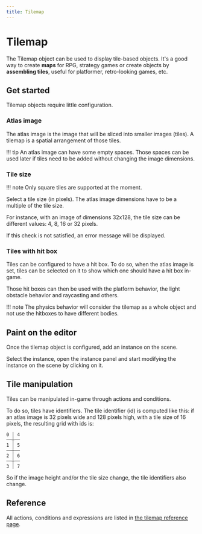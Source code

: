 ```yaml
---
title: Tilemap
---
```


# Tilemap

The Tilemap object can be used to display tile-based objects. It's a good way to create **maps** for RPG, strategy games or create objects by **assembling tiles**, useful for platformer, retro-looking games, etc.

## Get started

Tilemap objects require little configuration.

### Atlas image

The atlas image is the image that will be sliced into smaller images (tiles).
A tilemap is a spatial arrangement of those tiles.

!!! tip
      An atlas image can have some empty spaces. Those spaces can be used later if tiles need to be added without changing the image dimensions.

### Tile size

!!! note
      Only square tiles are supported at the moment.

Select a tile size (in pixels). The atlas image dimensions have to be a multiple of the tile size.

For instance, with an image of dimensions 32x128, the tile size can be different values: 4, 8, 16 or 32 pixels.

If this check is not satisfied, an error message will be displayed.

### Tiles with hit box

Tiles can be configured to have a hit box.
To do so, when the atlas image is set, tiles can be selected on it to show which one should have a hit box in-game.

Those hit boxes can then be used with the platform behavior, the light obstacle behavior and raycasting and others.

!!! note
      The physics behavior will consider the tilemap as a whole object and not use the hitboxes to have different bodies.

## Paint on the editor

Once the tilemap object is configured, add an instance on the scene.

Select the instance, open the instance panel and start modifying the instance on the scene by clicking on it.

## Tile manipulation

Tiles can be manipulated in-game through actions and conditions.

To do so, tiles have identifiers. The tile identifier (id) is computed like this: if an atlas image is 32 pixels wide and 128 pixels high, with a tile size of 16 pixels, the resulting grid with ids is:

```
0 │ 4
──┼──
1 │ 5
──┼──
2 │ 6
──┼──
3 │ 7
```

So if the image height and/or the tile size change, the tile identifiers also change.

## Reference

All actions, conditions and expressions are listed in [the tilemap reference page](/gdevelop5/all-features/tilemap/reference/).
